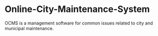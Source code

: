 # Online-City-Maintenance-System
OCMS is a management software for common issues related to city and municipal maintenance.
